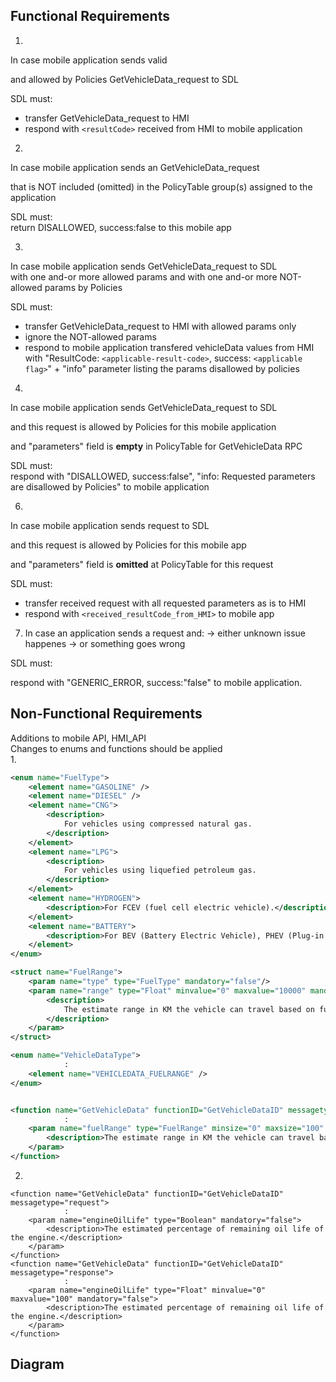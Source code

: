 ## Functional Requirements

1.
In case mobile application sends valid  

and allowed by Policies GetVehicleData_request to SDL

SDL must: 
- transfer GetVehicleData_request to HMI
- respond with `<resultCode>` received from HMI to mobile application

2.   
In case mobile application sends an GetVehicleData_request  

that is NOT included (omitted) in the PolicyTable group(s) assigned to the application  

SDL must:  
return DISALLOWED, success:false to this mobile app

3.
In case mobile application sends GetVehicleData_request to SDL  
with one and-or more allowed params and with one and-or more NOT-allowed params by Policies  

SDL must:  
- transfer GetVehicleData_request to HMI with allowed params only  
- ignore the NOT-allowed params  
- respond to mobile application transfered vehicleData values from HMI with "ResultCode: `<applicable-result-code>`, success: `<applicable flag>`" + "info" parameter listing the params disallowed by policies   

4. 
In case mobile application sends GetVehicleData_request to SDL

and this request is allowed by Policies for this mobile application

and "parameters" field is **empty** in PolicyTable for GetVehicleData RPC

SDL must:  
respond with "DISALLOWED, success:false", "info: Requested parameters are disallowed by Policies" to mobile application  

6.
In case mobile application sends request to SDL  

and this request is allowed by Policies for this mobile app  

and "parameters" field is **omitted** at PolicyTable for this request  

SDL must:  
- transfer received request with all requested parameters as is to HMI  
- respond with `<received_resultCode_from_HMI>` to mobile app  

7. In case an application sends a request and:
-> either unknown issue happenes 
-> or something goes wrong  

SDL must:

respond with "GENERIC_ERROR, success:"false" to mobile application.


## Non-Functional Requirements
Additions to mobile API, HMI_API  
Changes to enums and functions should be applied  
1.

```xml
<enum name="FuelType">
    <element name="GASOLINE" />
    <element name="DIESEL" />
    <element name="CNG">
        <description>
            For vehicles using compressed natural gas.
        </description>
    </element>
    <element name="LPG">
        <description>
            For vehicles using liquefied petroleum gas.
        </description>
    </element>
    <element name="HYDROGEN">
        <description>For FCEV (fuel cell electric vehicle).</description>
    </element>
    <element name="BATTERY">
        <description>For BEV (Battery Electric Vehicle), PHEV (Plug-in Hybrid Electric Vehicle), solar vehicles and other vehicles which run on a battery.</description>
    </element>
</enum>

<struct name="FuelRange">
    <param name="type" type="FuelType" mandatory="false"/>
    <param name="range" type="Float" minvalue="0" maxvalue="10000" mandatory="false">
        <description>
            The estimate range in KM the vehicle can travel based on fuel level and consumption.
        </description>
    </param>
</struct>

<enum name="VehicleDataType">
            :
    <element name="VEHICLEDATA_FUELRANGE" />
</enum>


<function name="GetVehicleData" functionID="GetVehicleDataID" messagetype="response">
            :
    <param name="fuelRange" type="FuelRange" minsize="0" maxsize="100" array="true" mandatory="false">
        <description>The estimate range in KM the vehicle can travel based on fuel level and consumption</description>
    </param>
</function>
```
2.
```
<function name="GetVehicleData" functionID="GetVehicleDataID" messagetype="request">
            :
	<param name="engineOilLife" type="Boolean" mandatory="false">
        <description>The estimated percentage of remaining oil life of the engine.</description>
    </param>
</function>
<function name="GetVehicleData" functionID="GetVehicleDataID" messagetype="response">
            :
    <param name="engineOilLife" type="Float" minvalue="0" maxvalue="100" mandatory="false">
        <description>The estimated percentage of remaining oil life of the engine.</description>
    </param>
</function>
```

## Diagram

